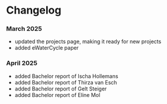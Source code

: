 # Changelog

### March 2025
- updated the projects page, making it ready for new projects
- added eWaterCycle paper

### April 2025
- added Bachelor report of Ischa Hollemans
- added Bachelor report of Thirza van Esch
- added Bachelor report of Gelt Steiger
- added Bachelor report of Eline Mol
